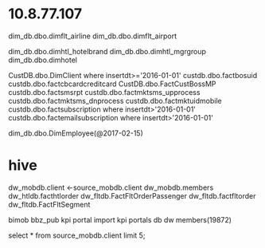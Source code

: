 # 10.8.77.107

dim_db.dbo.dimflt_airline
dim_db.dbo.dimflt_airport

dim_db.dbo.dimhtl_hotelbrand
dim_db.dbo.dimhtl_mgrgroup
dim_db.dbo.dimhotel

CustDB.dbo.DimClient where insertdt>='2016-01-01'
custdb.dbo.factbosuid
custdb.dbo.factcbcardcreditcard
CustDB.dbo.FactCustBossMP
custdb.dbo.factsmsrpt
custdb.dbo.factmktsms_upprocess
custdb.dbo.factmktsms_dnprocess
custdb.dbo.factmktuidmobile
custdb.dbo.factsubscription where insertdt>'2016-01-01'
custdb.dbo.factemailsubscription where insertdt>'2016-01-01'

dim_db.dbo.DimEmployee(@2017-02-15)

# hive

dw_mobdb.client  <-source_mobdb.client
dw_mobdb.members
dw_htldb.facthtlorder 
dw_fltdb.FactFltOrderPassenger
dw_fltdb.factfltorder
dw_fltdb.FactFltSegment


bimob
    bbz_pub
        kpi portal
            import kpi portals db
                dw
                    members(19872)


select * from source_mobdb.client limit 5;